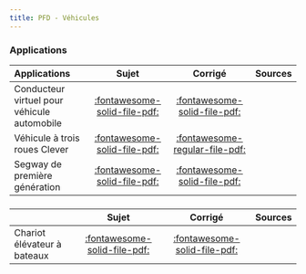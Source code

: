 ```yaml
---
title: PFD - Véhicules 
---
```


### Applications 
 
| Applications | Sujet | Corrigé | Sources  | 
| :-------------- | :---: | :-----: | :------: | 
| Conducteur virtuel pour véhicule automobile | [:fontawesome-solid-file-pdf:](http://xpessoles-cpge.fr/pdf/Cy_04_02_Application_02_Vehicule_Sujet.pdf) | [:fontawesome-solid-file-pdf:](http://xpessoles-cpge.fr/pdf/Cy_04_02_Application_02_Vehicule_Corrige.pdf) | 
| Véhicule à trois roues Clever | [:fontawesome-solid-file-pdf:](http://xpessoles-cpge.fr/pdf/Cy_04_03_PFD_Veh_App_02_Clever_Sujet.pdf) | [:fontawesome-regular-file-pdf:](http://xpessoles-cpge.fr/pdf/Cy_04_03_PFD_Veh_App_02_Clever_Corrige.pdf) | 
| Segway de première génération | [:fontawesome-solid-file-pdf:](http://xpessoles-cpge.fr/pdf/Cy_04_03_PFD_Veh_TD_01_Segway_Sujet.pdf) | [:fontawesome-solid-file-pdf:](http://xpessoles-cpge.fr/pdf/Cy_04_03_PFD_Veh_TD_01_Segway_Corrige.pdf) | 
###  
 
|  | Sujet | Corrigé | Sources  | 
| :-------------- | :---: | :-----: | :------: | 
| Chariot élévateur à bateaux | [:fontawesome-solid-file-pdf:](http://xpessoles-cpge.fr/pdf/Cy_04_03_PFD_Veh_App_01_AscBateau_Sujet.pdf) | [:fontawesome-solid-file-pdf:](http://xpessoles-cpge.fr/pdf/Cy_04_03_PFD_Veh_App_01_AscBateau_Corrige.pdf) | 

